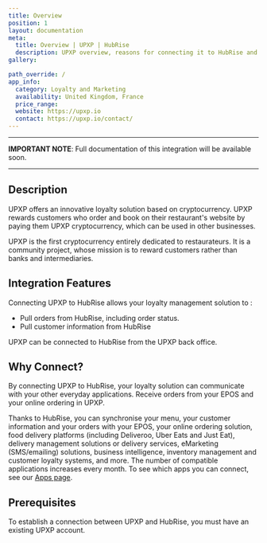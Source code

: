 ```yaml
---
title: Overview
position: 1
layout: documentation
meta:
  title: Overview | UPXP | HubRise
  description: UPXP overview, reasons for connecting it to HubRise and summary of integrated features. Synchronise data between your Loyalty management solution and your apps.
gallery:

path_override: /
app_info:
  category: Loyalty and Marketing
  availability: United Kingdom, France
  price_range:
  website: https://upxp.io
  contact: https://upxp.io/contact/
---
```


---

**IMPORTANT NOTE**: Full documentation of this integration will be available soon.

---

## Description

UPXP offers an innovative loyalty solution based on cryptocurrency. UPXP rewards customers who order and book on their restaurant's website by paying them UPXP cryptocurrency, which can be used in other businesses.

UPXP is the first cryptocurrency entirely dedicated to restaurateurs. It is a community project, whose mission is to reward customers rather than banks and intermediaries.

## Integration Features

Connecting UPXP to HubRise allows your loyalty management solution to :

- Pull orders from HubRise, including order status.
- Pull customer information from HubRise

UPXP can be connected to HubRise from the UPXP back office.

## Why Connect?

By connecting UPXP to HubRise, your loyalty solution can communicate with your other everyday applications. Receive orders from your EPOS and your online ordering in UPXP.

Thanks to HubRise, you can synchronise your menu, your customer information and your orders with your EPOS, your online ordering solution, food delivery platforms (including Deliveroo, Uber Eats and Just Eat), delivery management solutions or delivery services, eMarketing (SMS/emailing) solutions, business intelligence, inventory management and customer loyalty systems, and more. The number of compatible applications increases every month. To see which apps you can connect, see our [Apps page](/apps).

## Prerequisites

To establish a connection between UPXP and HubRise, you must have an existing UPXP account.
